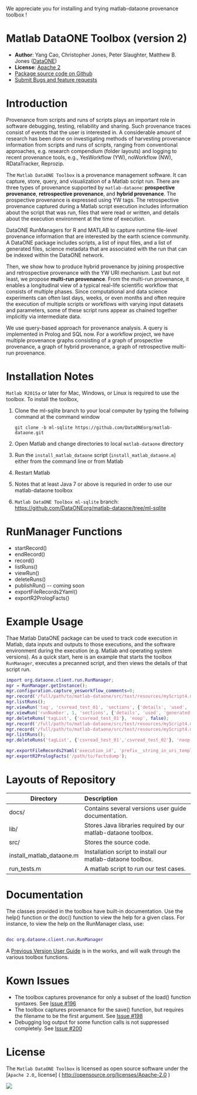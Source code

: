 We appreciate you for installing and trying matlab-dataone provenance toolbox !

# Matlab DataONE Toolbox (version 2)


* **Author**:  Yang Cao, Christopher Jones, Peter Slaughter, Matthew B. Jones ([DataONE](http://dataone.org))
* **License**: [Apache 2](http://opensource.org/licenses/Apache-2.0)
* [Package source code on Github](https://github.com/DataONEorg/matlab-dataone/tree/ml-sqlite)
* [Submit Bugs and feature requests](https://github.com/DataONEorg/sem-prov-design/issues)

# Introduction

Provenance from scripts and runs of scripts plays an important role in software debugging, testing, reliability and sharing. Such provenance traces consist of events that the user is interested in. A considerable amount of research has been done on investigating methods of harvesting provenance information from scripts and runs of scripts, ranging from conventional approaches, e.g. research compendium (folder layouts) and logging to recent provenance tools, e.g., YesWorkflow (YW), noWorkflow (NW), RDataTracker, Reprozip.

The `Matlab DataONE Toolbox` is a provenance management software. It can capture, store, query, and visualization of a Matlab script run. There are three types of provenance supported by `matlab-dataone`: **prospective provenance**, **retrospective provenance**, and **hybrid provenance**. The prospective provenance is expressed using YW tags. The retrospective provenance captured during a Matlab script execution includes information about the script that was run, files that were read or written, and details about the execution environment at the time of execution. 

DataONE RunManagers for R and MATLAB to capture runtime file-level provenance information that are interested by the earth science community. A DataONE package includes scripts, a list of input files, and a list of generated files, science metadata that are associated with the run that can be indexed within the DataONE network. 

Then, we show how to produce hybrid provenance by joining prospective and retrospective provenance with the YW URI mechanism. Last but not least, we propose **multi-run provenance**. From the multi-run provenance, it enables a longitudinal view of a typical real-life scientific workflow that consists of multiple phases. Since computational and data science experiments can often last days, weeks, or even months and often require the execution of multiple scripts or workflows with varying input datasets and parameters, some of these script runs appear as chained together implicitly via intermediate data.

We use query-based approach for provenance analysis. A query is implemented in Prolog and SQL now. For a workflow project, we have multiple provenance graphs consisting of a graph of prospective provenance, a graph of hybrid provenance, a graph of retrospective multi-run provenance.


# Installation Notes


`Matlab R2015a` or later for Mac, Windows, or Linux is required to use the toolbox. To install the toolbox, 

1. Clone the ml-sqlite branch to your local computer by typing the follwing command at the command window
  
    `git clone -b ml-sqlite https://github.com/DataONEorg/matlab-dataone.git`
    
2. Open Matlab and change directories to local `matlab-dataone` directory
3. Run the `install_matlab_dataone` script (`install_matlab_dataone.m`) either from the command line or from Matlab
4. Restart Matlab
5. Notes that at least Java 7 or above is requried in order to use our matlab-dataone toolbox
6. `Matlab DataONE Toolbox ml-sqlite` branch: https://github.com/DataONEorg/matlab-dataone/tree/ml-sqlite

# RunManager Functions
 * startRecord()
 * endRecord()
 * record()
 * listRuns()
 * viewRun()
 * deleteRuns()
 * publishRun() -- coming soon
 * exportFileRecords2Yaml()
 * exportR2PrologFacts()


# Example Usage

Thae Matlab DataONE package can be used to track code execution in Matlab, data inputs and outputs to those executions, and the software environment during the execution (e.g. Matlab and operating system versions).  As a quick start, here is an example that starts the toolbox `RunManager`, executes a precanned script, and then views the details of that script run.

  ```matlab
  import org.dataone.client.run.RunManager;
  mgr = RunManager.getInstance();
  mgr.configuration.capture_yesworkflow_comments=0;
  mgr.record('/full/path/to/matlab-dataone/src/test/resources/myScript4.m', 'csvread_test_01');
  mgr.listRuns();
  mgr.viewRun('tag', 'csvread_test_01', 'sections', {'details', 'used', 'generated'});
  mgr.viewRun('runNumber', 1, 'sections', {'details', 'used', 'generated'});  
  mgr.deleteRuns('tagList', {'csvread_test_01'}, 'noop', false);
  mgr.record('/full/path/to/matlab-dataone/src/test/resources/myScript4.m', 'csvread_test_01');
  mgr.record('/full/path/to/matlab-dataone/src/test/resources/myScript4.m', 'csvread_test_02');
  mgr.listRuns();
  mgr.deleteRuns('tagList', {'csvread_test_01','csvread_test_02'}, 'noop', false);

  mgr.exportFileRecords2Yaml('execution_id', 'prefix__string_in_uri_template', 'exported_file_name.yaml');
  mgr.exportR2PrologFacts('/path/to/factsdump');
  ```
  
# Layouts of Repository

| Directory | Description                                                          |
|-----------| :--------------------------------------------------------------------|
|docs/ |   Contains several versions user guide documentation. |
|lib/ | Stores Java libraries required by our matlab-dataone toolbox.|
|src/ | Stores the source code.|
|install_matlab_dataone.m | Installation script to install our matlab-dataone toolbox.|
|run_tests.m | A matlab script to run our test cases.|


# Documentation

The classes provided in the toolbox have built-in documentation.  Use the help() function or the doc() function to view the help for a given class.  For instance, to view the help on the RunManager class, use:

  ```matlab
  
  doc org.dataone.client.run.RunManager
  ```
  
A [Previous Version User Guide](https://github.com/DataONEorg/matlab-dataone/blob/master/docs/user-guide.rst) is in the works, and will walk through the various toolbox functions.


# Kown Issues

 * The toolbox captures provenance for only a subset of the load() function syntaxes. See [Issue #196](https://github.com/DataONEorg/sem-prov-design/issues/196)
 * The toolbox captures provenance for the save() function, but requires the filename to be the first argument. See [Issue #198](https://github.com/DataONEorg/sem-prov-design/issues/198)
 * Debugging log output for some function calls is not suppressed completely. See [Issue #200](https://github.com/DataONEorg/sem-prov-design/issues/200)


# License

The `Matlab DataONE Toolbox` is licensed as open source software under the [`Apache 2.0`_ license] ( http://opensource.org/licenses/Apache-2.0 )

<img src="https://www.dataone.org/sites/default/files/d1-logo-v3_aligned_left_0_0.jpeg" align="left">


